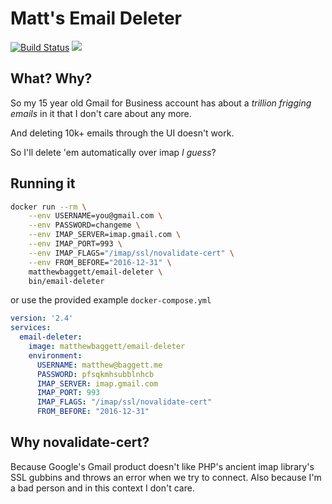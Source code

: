 Matt's Email Deleter
====================
[![Build Status](https://travis-ci.org/matthewbaggett/email-deleter.svg?branch=master)](https://travis-ci.org/matthewbaggett/email-deleter)
[![](https://images.microbadger.com/badges/image/matthewbaggett/email-deleter.svg)](https://microbadger.com/images/matthewbaggett/email-deleter "Get your own image badge on microbadger.com")

## What? Why?

So my 15 year old Gmail for Business account has about a _trillion frigging emails_ in it that I don't care about any more.

And deleting 10k+ emails through the UI doesn't work. 

So I'll delete 'em automatically over imap _I guess_?

## Running it

```bash
docker run --rm \
    --env USERNAME=you@gmail.com \
    --env PASSWORD=changeme \
    --env IMAP_SERVER=imap.gmail.com \
    --env IMAP_PORT=993 \
    --env IMAP_FLAGS="/imap/ssl/novalidate-cert" \
    --env FROM_BEFORE="2016-12-31" \
    matthewbaggett/email-deleter \
    bin/email-deleter
```

or use the provided example `docker-compose.yml`

```yaml
version: '2.4'
services:
  email-deleter:
    image: matthewbaggett/email-deleter
    environment:
      USERNAME: matthew@baggett.me
      PASSWORD: pfsqkmhsubblnhcb
      IMAP_SERVER: imap.gmail.com
      IMAP_PORT: 993
      IMAP_FLAGS: "/imap/ssl/novalidate-cert"
      FROM_BEFORE: "2016-12-31"
```

## Why novalidate-cert?

Because Google's Gmail product doesn't like PHP's ancient imap library's SSL gubbins and throws an error when we try to connect. 
Also because I'm a bad person and in this context I don't care.